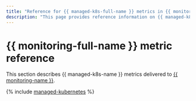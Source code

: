 ```yaml
---
title: "Reference for {{ managed-k8s-full-name }} metrics in {{ monitoring-full-name }}"
description: "This page provides reference information on {{ managed-k8s-name }} metrics delivered to {{ monitoring-full-name }}."
---
```


# {{ monitoring-full-name }} metric reference

This section describes {{ managed-k8s-name }} metrics delivered to [{{ monitoring-name }}](../monitoring/).

{% include [managed-kubernetes](../_includes/monitoring/metrics-ref/managed-kubernetes.md) %}